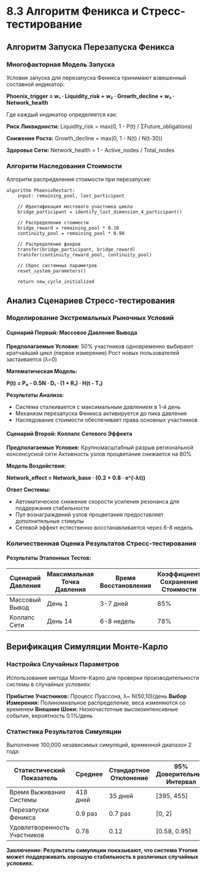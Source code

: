 # 8.3 Алгоритм Феникса и Стресс-тестирование

## Алгоритм Запуска Перезапуска Феникса

### Многофакторная Модель Запуска

Условия запуска для перезапуска Феникса принимают взвешенный составной индикатор:

**Phoenix_trigger = w₁ · Liquidity_risk + w₂ · Growth_decline + w₃ · Network_health**

Где каждый индикатор определяется как:

**Риск Ликвидности:**
Liquidity_risk = max(0, 1 - P(t) / ΣFuture_obligations)

**Снижение Роста:**
Growth_decline = max(0, 1 - N(t) / N(t-30))

**Здоровье Сети:**
Network_health = 1 - Active_nodes / Total_nodes

### Алгоритм Наследования Стоимости

Алгоритм распределения стоимости при перезапуске:

```
algorithm PhoenixRestart:
    input: remaining_pool, last_participant
    
    // Идентификация мостового участника цикла
    bridge_participant = identify_last_dimension_4_participant()
    
    // Распределение стоимости
    bridge_reward = remaining_pool * 0.10
    continuity_pool = remaining_pool * 0.90
    
    // Распределение фондов
    transfer(bridge_participant, bridge_reward)
    transfer(continuity_reward_pool, continuity_pool)
    
    // Сброс системных параметров
    reset_system_parameters()
    
    return new_cycle_initialized
```


## Анализ Сценариев Стресс-тестирования

### Моделирование Экстремальных Рыночных Условий

#### Сценарий Первый: Массовое Давление Вывода

**Предполагаемые Условия:**
50% участников одновременно выбирают кратчайший цикл (первое измерение)
Рост новых пользователей застаивается (λ=0)

**Математическая Модель:**

**P(t) = P₀ - 0.5N · D₁ · (1 + R₁) · H(t - T₁)**

**Результаты Анализа:**  
- Система сталкивается с максимальным давлением в 1-й день  
- Механизм перезапуска Феникса активируется до пика давления  
- Наследование стоимости обеспечивает права основных участников  

#### Сценарий Второй: Коллапс Сетевого Эффекта

**Предполагаемые Условия:**
Крупномасштабный разрыв региональной консенсусной сети
Активность узлов процветания снижается на 80%

**Модель Воздействия:**

**Network_effect = Network_base · (0.2 + 0.8 · e^(-λt))**

**Ответ Системы:**  
- Автоматическое снижение скорости усиления резонанса для поддержания стабильности  
- Пул вознаграждений узлов процветания предоставляет дополнительные стимулы  
- Сетевой эффект естественно восстанавливается через 6-8 недель  

### Количественная Оценка Результатов Стресс-тестирования

#### Результаты Эталонных Тестов:

| Сценарий Давления | Максимальная Точка Давления | Время Восстановления | Коэффициент Сохранения Стоимости | Показатель Устойчивости |
|---------|------------|----------|------------|----------|
| Массовый Вывод | День 1 | 3-7 дней | 85% | 0.85 |
| Коллапс Сети | День 14 | 6-8 недель | 78% | 0.65 |


## Верификация Симуляции Монте-Карло

### Настройка Случайных Параметров

Использование метода Монте-Карло для проверки производительности системы в случайных условиях:

**Прибытие Участников:** Процесс Пуассона, λ~ N(50,10)/день
**Выбор Измерения:** Полиномиальное распределение, веса изменяются со временем
**Внешние Шоки:** Низкочастотные высокоинтенсивные события, вероятность 0.1%/день

### Статистика Результатов Симуляции

Выполнение 100,000 независимых симуляций, временной диапазон 2 года:

| Статистический Показатель | Среднее | Стандартное Отклонение | 95% Доверительный Интервал |
|----------|--------|--------|-------------|
| Время Выживания Системы | 418 дней | 35 дней | [395, 455] |
| Перезапуски Феникса | 0.9 раз | 0.7 раз | [0, 2] |
| Удовлетворенность Участников | 0.78 | 0.12 | [0.58, 0.95] |

**Заключение: Результаты симуляции показывают, что система Утопия может поддерживать хорошую стабильность в различных случайных условиях.**